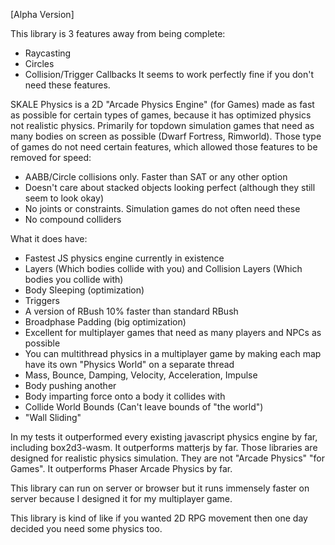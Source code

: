 [Alpha Version]

This library is 3 features away from being complete:
- Raycasting
- Circles
- Collision/Trigger Callbacks
It seems to work perfectly fine if you don't need these features.

SKALE Physics is a 2D "Arcade Physics Engine" (for Games) made as fast as possible for certain types of games, because it has optimized physics not realistic physics. Primarily for topdown simulation games that need as many bodies on screen as possible (Dwarf Fortress, Rimworld). Those type of games do not need certain features, which allowed those features to be removed for speed:
- AABB/Circle collisions only. Faster than SAT or any other option
- Doesn't care about stacked objects looking perfect (although they still seem to look okay)
- No joints or constraints. Simulation games do not often need these
- No compound colliders

What it does have:
- Fastest JS physics engine currently in existence
- Layers (Which bodies collide with you) and Collision Layers (Which bodies you collide with)
- Body Sleeping (optimization)
- Triggers
- A version of RBush 10% faster than standard RBush
- Broadphase Padding (big optimization)
- Excellent for multiplayer games that need as many players and NPCs as possible
- You can multithread physics in a multiplayer game by making each map have its own "Physics World" on a separate thread
- Mass, Bounce, Damping, Velocity, Acceleration, Impulse
- Body pushing another
- Body imparting force onto a body it collides with
- Collide World Bounds (Can't leave bounds of "the world")
- "Wall Sliding"

In my tests it outperformed every existing javascript physics engine by far, including box2d3-wasm.
It outperforms matterjs by far.
Those libraries are designed for realistic physics simulation. They are not "Arcade Physics" "for Games".
It outperforms Phaser Arcade Physics by far.

This library can run on server or browser but it runs immensely faster on server because I designed it for my multiplayer game.

This library is kind of like if you wanted 2D RPG movement then one day decided you need some physics too.